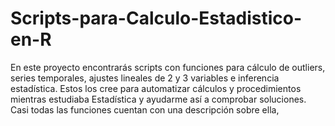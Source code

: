 # Scripts-para-Calculo-Estadistico-en-R
En este proyecto encontrarás scripts con funciones para cálculo de outliers, series temporales, ajustes lineales de 2 y 3 variables e inferencia estadística. Estos los cree para automatizar cálculos y procedimientos mientras estudiaba Estadística y ayudarme así a comprobar soluciones. Casi todas las funciones cuentan con una descripción sobre ella, 
